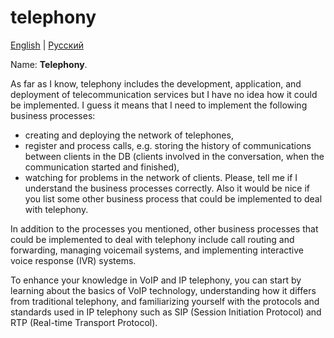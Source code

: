 # telephony

[English](telephony.md) | [Русский](telephony.ru.md)

Name: **Telephony**.

As far as I know, telephony includes the development, application, and deployment of telecommunication services but I have no idea how it could be implemented. I guess it means that I need to implement the following business processes: 
- creating and deploying the network of telephones, 
- register and process calls, e.g. storing the history of communications between clients in the DB (clients involved in the conversation, when the communication started and finished),
- watching for problems in the network of clients. 
Please, tell me if I understand the business processes correctly. Also it would be nice if you list some other business process that could be implemented to deal with telephony. 

In addition to the processes you mentioned, other business processes that could be implemented to deal with telephony include call routing and forwarding, managing voicemail systems, and implementing interactive voice response (IVR) systems.

To enhance your knowledge in VoIP and IP telephony, you can start by learning about the basics of VoIP technology, understanding how it differs from traditional telephony, and familiarizing yourself with the protocols and standards used in IP telephony such as SIP (Session Initiation Protocol) and RTP (Real-time Transport Protocol).
